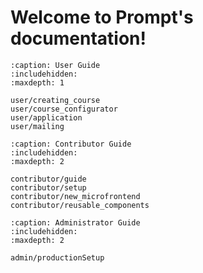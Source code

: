 <!-- 
Prompt documentation master file, created by sphinx-quickstart on Tue Jan 28 17:14:36 2025.
You can adapt this file completely to your liking, but it should at least
contain the root `toctree` directive.
-->

# Welcome to Prompt's documentation!

```{toctree}
:caption: User Guide
:includehidden:
:maxdepth: 1

user/creating_course
user/course_configurator
user/application
user/mailing

```

```{toctree}
:caption: Contributor Guide
:includehidden:
:maxdepth: 2

contributor/guide
contributor/setup
contributor/new_microfrontend
contributor/reusable_components
```

```{toctree}
:caption: Administrator Guide
:includehidden:
:maxdepth: 2

admin/productionSetup
```

